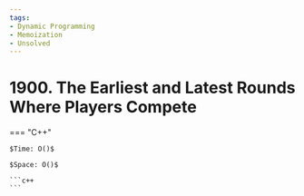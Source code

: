 ```yaml
---
tags:
- Dynamic Programming
- Memoization
- Unsolved
---
```



# 1900. The Earliest and Latest Rounds Where Players Compete

=== "C++"

    $Time: O()$

    $Space: O()$

    ```c++
    ```